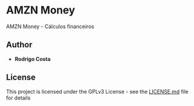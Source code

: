 # AMZN Money

AMZN Money - Cálculos financeiros

## Author

* **Rodrigo Costa** 

## License

This project is licensed under the GPLv3 License - see the [LICENSE.md](LICENSE.md) file for details

